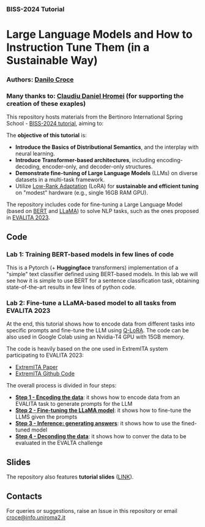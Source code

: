### BISS-2024 Tutorial

# Large Language Models and How to Instruction Tune Them (in a Sustainable Way)

### **Authors**: [Danilo Croce](https://scholar.google.it/citations?user=dXewdYAAAAAJ&hl=it) 

### Many thanks to: [Claudiu Daniel Hromei](https://scholar.google.it/citations?user=YQRKKFoAAAAJ&hl=it) (for supporting the creation of these exaples)

This repository hosts materials from the Bertinoro International Spring School - [BISS-2024 tutorial](https://cs.unibo.it/projects/BISS/2024/), aiming to:

The **objective of this tutorial** is:

* **Introduce the Basics of Distributional Semantics**, and the interplay with neural learning.
* **Introduce Transformer-based architectures**, including encoding-decoding, encoder-only, and decoder-only structures.
* **Demonstrate fine-tuning of Large Language Models** (LLMs) on diverse datasets in a multi-task framework.
* Utilize [Low-Rank Adaptation](https://arxiv.org/abs/2106.09685) (LoRA) for **sustainable and efficient tuning** on "modest" hardware (e.g., single 16GB RAM GPU).



The repository includes code for fine-tuning a Large Language Model (based on [BERT](https://huggingface.co/docs/transformers/model_doc/bert) and [LLaMA](https://ai.meta.com/blog/large-language-model-llama-meta-ai/)) to solve NLP tasks, such as the ones proposed in [EVALITA 2023](https://www.evalita.it/campaigns/evalita-2023/). 


## Code

### Lab 1: Training BERT-based models in few lines of code

This is a Pytorch (+ **Huggingface** transformers) implementation of a "simple" text classifier defined using BERT-based models. 
In this lab we will see how it is simple to use BERT for a sentence classification task, obtaining state-of-the-art results in few lines of python code.


### Lab 2: Fine-tune a LLaMA-based model to all tasks from EVALITA 2023

At the end, this tutorial shows how to encode data from different tasks into specific prompts and fine-tune the LLM using [Q-LoRA](https://arxiv.org/abs/2305.14314). The code can be also used in Google Colab using an Nvidia-T4 GPU with 15GB memory.

The code is heavily based on the one used in ExtremITA system participating to EVALITA 2023:

* [ExtremITA Paper](https://ceur-ws.org/Vol-3473/paper13.pdf)
* [ExtremITA Github Code](https://github.com/crux82/ExtremITA)


The overall process is divided in four steps:

* [**Step 1 - Encoding the data**](https://github.com/crux82/CLiC-it_2023_tutorial/blob/main/CLiC_it_2023_tutorial_ExtremITA_0_data_encoder.ipynb): it shows how to encode data from an EVALITA task to generate prompts for the LLM
* [**Step 2 - Fine-tuning the LLaMA model**](https://github.com/crux82/CLiC-it_2023_tutorial/blob/main/CLiC_it_2023_tutorial_ExtremITA_1_train.ipynb): it shows how to fine-tune the LLMS given the prompts 
* [**Step 3 - Inference: generating answers**](https://github.com/crux82/CLiC-it_2023_tutorial/blob/main/CLiC_it_2023_tutorial_ExtremITA_2_inference.ipynb): it shows how to use the fined-tuned model
* [**Step 4 - Deconding the data**](https://github.com/crux82/CLiC-it_2023_tutorial/blob/main/CLiC_it_2023_tutorial_ExtremITA_3_data_decoder.ipynb): it shows how to conver the data to be evaluated in the EVALTA challenge

## Slides

The repository also features **tutorial slides** ([LINK]()).

## Contacts

For queries or suggestions, raise an Issue in this repository or email  [croce@info.uniroma2.it](mailto:croce@info.uniroma2.it)


